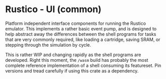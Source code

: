 # Rustico - UI (common)

Platform independent interface components for running the Rustico emulator. This implements a rather basic event pump, and is designed to help abstract away the differences between the shell programs for tasks that are very commonly required, like loading a cartridge, saving SRAM, or stepping through the simulation by cycle.

This is rather WIP and changing rapidly as the shell programs are developed. Right this moment, the `/wasm` build has probably the most complete reference implementation of a shell consuming its featureset. Pin versions and tread carefully if using this crate as a dependency.
